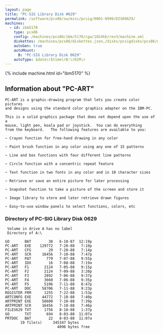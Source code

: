 ```yaml
---
layout: page
title: "PC-SIG Library Disk #629"
permalink: /software/pcx86/sw/misc/pcsig/0001-0999/DISK0629/
machines:
  - id: ibm5170
    type: pcx86
    config: /machines/pcx86/ibm/5170/cga/1024kb/rev3/machine.xml
    diskettes: /machines/pcx86/diskettes.json,/disks/pcsigdisks/pcx86/diskettes.json
    autoGen: true
    autoMount:
      B: "PC-SIG Library Disk 0629"
    autoType: $date\r$time\rB:\rDIR\r
---
```


{% include machine.html id="ibm5170" %}

## Information about "PC-ART"

    PC-ART is a graphic-drawing program that lets you create color pictures
    and designs using the standard color graphics adapter on the IBM-PC.
    
    This is a solid graphics package that does not depend upon the use of a
    mouse, light pen, koala pad or joystick.  You can do everything
    from the keyboard.   The following features are available to you:
    
    ~ Crayon function for free-hand drawing in any color
    
    ~ Paint brush function in any color using any one of 15 patterns
    
    ~ Line and box functions with four different line patterns
    
    ~ Circle function with a concentric repeat feature
    
    ~ Text function in two fonts in any color and in 10 character sizes
    
    ~ Retrieve or save an entire picture for later processing
    
    ~ Snapshot function to take a picture of the screen and store it
    
    ~ Image library to store and later retrieve drawn figures
    
    ~ Easy-to-use window panels to select functions, colors, etc

### Directory of PC-SIG Library Disk 0629

     Volume in drive A has no label
     Directory of A:\

    GO       BAT        38   6-10-87  12:19p
    PC-ART   EXE    129772   7-20-88   7:10p
    PC-ART   CFG        29   7-20-88   7:14p
    PC-ART   SCR     16456   7-10-88   7:47p
    PC-ART   PAT       779   7-07-88   9:55p
    PC-ART   IDX        16   7-08-88   7:19a
    PC-ART   F1       2124   7-05-88   9:15p
    PC-ART   F2       2124   7-09-88   3:20p
    PC-ART   F3       2892   7-06-88   9:37p
    PC-ART   F4       3660   7-06-88   9:35p
    PC-ART   F5       5196   7-11-88   8:47p
    PC-ART   DOC     58706   7-11-88   9:23p
    REGISTER FRM      1255   7-22-88   1:53p
    ARTCONFG EXE     44772   7-10-88   7:40p
    ARTPRINT EXE     58600   7-10-88   7:39p
    ARTPRINT SCR     16456   7-10-88   7:46p
    FILES629 TXT      1756   8-18-88   1:37p
    GO       TXT       694   8-03-88  11:07a
    PRTDOC   BAT        22   8-03-88  11:07a
           19 file(s)     345347 bytes
                            4096 bytes free
